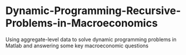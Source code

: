 # Dynamic-Programming-Recursive-Problems-in-Macroeconomics
Using aggregate-level data to solve dynamic programming problems in Matlab and answering some key macroeconomic questions
